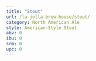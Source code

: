 ```yaml
---
title: "Stout"
url: /la-jolla-brew-house/stout/
category: North American Ale
style: American-Style Stout
abv: 0
ibu: 0
srm: 0
upc: 0
---
```


